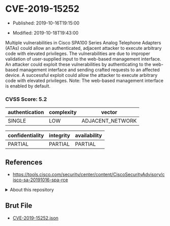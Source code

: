 # CVE-2019-15252

- Published: 2019-10-16T19:15:00

- Modified: 2019-10-18T19:43:00

Multiple vulnerabilities in Cisco SPA100 Series Analog Telephone Adapters (ATAs) could allow an authenticated, adjacent attacker to execute arbitrary code with elevated privileges. The vulnerabilities are due to improper validation of user-supplied input to the web-based management interface. An attacker could exploit these vulnerabilities by authenticating to the web-based management interface and sending crafted requests to an affected device. A successful exploit could allow the attacker to execute arbitrary code with elevated privileges. Note: The web-based management interface is enabled by default.

### CVSS Score: **5.2**

| authentication | complexity | vector |
| --- | --- | --- |
| SINGLE | LOW | ADJACENT_NETWORK |

| confidentiality | integrity | availability |
| --- | --- | --- |
| PARTIAL | PARTIAL | PARTIAL |

## References

* https://tools.cisco.com/security/center/content/CiscoSecurityAdvisory/cisco-sa-20191016-spa-rce

<details>
<summary>About this repository</summary> 

  This repository is part of the project [Live Hack CVE](https://github.com/Live-Hack-CVE). Main website can be found [www.live-hack.org](https://www.live-hack.org) 
  
  Made by [Sn0wAlice](https://github.com/Sn0wAlice) for the people that care about security and need to have a feed of the latest CVEs. Hope you enjoy it, don't forget to star the repo and follow me on [Twitter](https://twitter.com/Sn0wAlice) and [Github](https://github.com/Sn0wAlice). And that is my [personnal website](https://www.alice-snow.me/)

  - [Home Page](https://github.com/Live-Hack-CVE)
  - [Framework](https://github.com/Live-Hack-CVE/cve-framework)
  - [CVE database](https://github.com/Live-Hack-CVE/full_database)
  - [Changelog](https://github.com/Live-Hack-CVE/Changelog)
</details>

## Brut File

* [CVE-2019-15252.json](https://raw.githubusercontent.com/Live-Hack-CVE/full_database/main/cves/2019/CVE-2019-15252.json)

